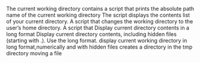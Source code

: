 The current working directory contains a script that prints the absolute path name of the current working directory
The script displays the contents list of your current directory.
A script that changes the working directory to the user’s home directory.
A script that Display current directory contents in a long format
Display current directory contents, including hidden files (starting with .). Use the long format.
display current working directory in long format,numerically and with hidden files
creates a directory in the tmp directory
moving a file
